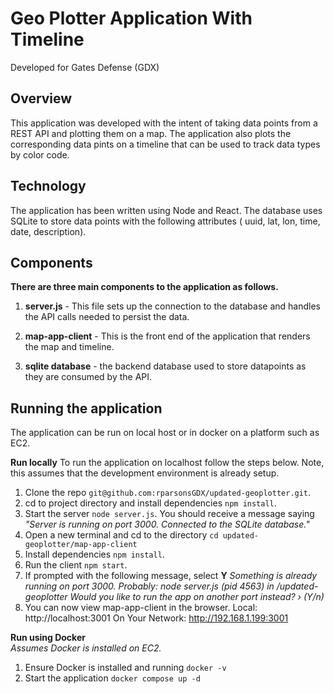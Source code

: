 # Geo Plotter Application With Timeline
Developed for Gates Defense (GDX)

##  Overview 
This application was developed with the intent of taking data points from a REST API and plotting them on a map. The application also plots the corresponding data pints on a timeline that can be used to track data types by color code. 

## Technology 
The application has been written using Node and React. The database uses SQLite to store data points with the following attributes ( uuid, lat, lon, time, date, description). 

## Components 
**There are three main components to the application as follows.** 

 1. **server.js**  - This file sets up the connection to the database and handles the API calls needed to persist the data.

2. **map-app-client** - This is the front end of the application that renders the map and timeline. 

3. **sqlite database** - the backend database used to store datapoints as they are consumed by the API. 

## Running the application 

The application can be run on local host or in docker on a platform such as EC2. 

**Run locally**
To run the application on localhost follow the steps below. Note, this assumes that the development environment is already setup. 

 1. Clone the repo `git@github.com:rparsonsGDX/updated-geoplotter.git`.
 2. cd to project directory <updated-geoplotter> and install dependencies `npm install`.
 3. Start the server `node server.js`. You should receive a message saying *"Server is running on port 3000. Connected to the SQLite database."*
 4. Open a new terminal and cd to the <map-app-client> directory `cd updated-geoplotter/map-app-client`
 5. Install dependencies `npm install`.
 6. Run the client `npm start`.
 7. If prompted with the following message, select **Y**  *Something is already running on port 3000. Probably:
node server.js (pid 4563) in /updated-geoplotter
Would you like to run the app on another port instead?  ›  (Y/n)*
 8. You can now view map-app-client in the browser.
Local: http://localhost:3001
On Your Network: http://192.168.1.199:3001

 **Run using Docker**  
*Assumes Docker is installed on EC2.*
 1. Ensure Docker is installed and running `docker -v`
 2. Start the application `docker compose up -d`
 

